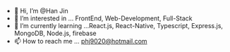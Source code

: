 - 👋 Hi, I’m @Han Jin 
- 👀 I’m interested in ... FrontEnd, Web-Development, Full-Stack  
- 🌱 I’m currently learning ...React.js, React-Native, Typescript, Express.js, MongoDB, Node.js, firebase
- 📫 How to reach me ... phj9020@hotmail.com

<!---
phj9020/phj9020 is a ✨ special ✨ repository because its `README.md` (this file) appears on your GitHub profile.
You can click the Preview link to take a look at your changes.
--->
